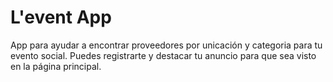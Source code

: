 # L'event App

App para ayudar a encontrar proveedores por unicación y categoria para tu evento social.
Puedes registrarte y destacar tu anuncio para que sea visto en la página principal.

